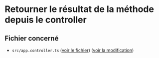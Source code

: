 # Retourner le résultat de la méthode depuis le controller

## Fichier concerné

- `src/app.controller.ts` ([voir le fichier](./e-commerce/src/app.controller.ts)) ([voir la modification](https://github.com/benjGam/E-Commerce-API-NW/commit/b90c2b30c364d473f982f5092f02393da9cc16fc#diff-c08b7f320272a2293ec4f5ead6c9f65d07ea868915ea807655e4e85f499881a6))